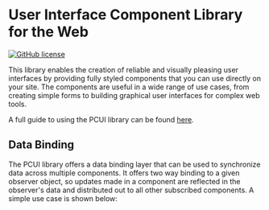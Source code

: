 #  User Interface Component Library for the Web

[![GitHub license](https://img.shields.io/badge/license-MIT-blue.svg)](https://github.com/playcanvas/pcui/blob/main/LICENSE)

This library enables the creation of reliable and visually pleasing user interfaces by providing fully styled components that you can use directly on your site. The components are useful in a wide range of use cases, from creating simple forms to building graphical user interfaces for complex web tools.

A full guide to using the PCUI library can be found [here](https://developer.playcanvas.com/user-manual/pcui/).

## Data Binding

The PCUI library offers a data binding layer that can be used to synchronize data across multiple components. It offers two way binding to a given observer object, so updates made in a component are reflected in the observer's data and distributed out to all other subscribed components. A simple use case is shown below:

